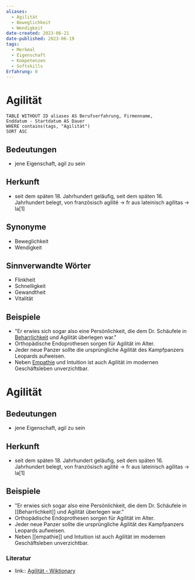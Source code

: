 ```yaml
---
aliases:
  - Agilität
  - Beweglichkeit
  - Wendigkeit
date-created: 2023-06-21
date-published: 2023-06-19
tags:
  - Merkmal
  - Eigenschaft
  - Kompetenzen
  - Softskills
Erfahrung: 0
---
```


# Agilität

```dataview
TABLE WITHOUT ID aliases AS Berufserfahrung, Firmenname,
Enddatum - Startdatum AS Dauer
WHERE contains(tags, "Agilität")
SORT ASC
```

## Bedeutungen

- jene Eigenschaft, agil zu sein

## Herkunft

- seit dem späten 18. Jahrhundert geläufig, seit dem späten 16. Jahrhundert
  belegt, von französisch agilité → fr aus lateinisch agilitas → la\[1]

## Synonyme

- Beweglichkeit
- Wendigkeit

## Sinnverwandte Wörter

- Flinkheit
- Schnelligkeit
- Gewandtheit
- Vitalität

## Beispiele

- "Er erwies sich sogar also eine Persönlichkeit, die dem Dr. Schäufele in
  [Beharrlichkeit](beharrlichkeit.md) und Agilität überlegen war."
- Orthopädische Endoprothesen sorgen für Agilität im Alter.
- Jeder neue Panzer sollte die ursprüngliche Agilität des Kampfpanzers Leopards
  aufweisen.
- Neben [Empathie](01_Selbstreflexion/coaching/empathie.md) und Intuition ist
  auch Agilität im modernen Geschäftsleben unverzichtbar.

# Agilität

## Bedeutungen

- jene Eigenschaft, agil zu sein

## Herkunft

- seit dem späten 18. Jahrhundert geläufig, seit dem späten 16. Jahrhundert belegt, von französisch agilité → fr aus lateinisch agilitas → la[1]

## Beispiele

- "Er erwies sich sogar also eine Persönlichkeit, die dem Dr. Schäufele in [[Beharrlichkeit]] und Agilität überlegen war."
- Orthopädische Endoprothesen sorgen für Agilität im Alter.
- Jeder neue Panzer sollte die ursprüngliche Agilität des Kampfpanzers Leopards aufweisen.
- Neben [[empathie]] und Intuition ist auch Agilität im modernen Geschäftsleben unverzichtbar.

### Literatur

- link:: [Agilität - Wiktionary](https://de.wiktionary.org/wiki/Agilit%C3%A4t)

